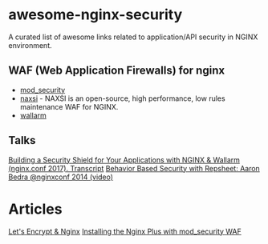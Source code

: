 # awesome-nginx-security

A curated list of awesome links related to application/API security in NGINX environment.

## WAF (Web Application Firewalls) for nginx

- [mod_security](https://github.com/SpiderLabs/ModSecurity-nginx)
- [naxsi](https://github.com/nbs-system/naxsi) - NAXSI is an open-source, high performance, low rules maintenance WAF for NGINX.
- [wallarm](https://wallarm.com)

## Talks

[Building a Security Shield for Your Applications with NGINX & Wallarm (nginx.conf 2017). Transcript](https://www.nginx.com/blog/build-application-security-shield-with-nginx-wallarm)
[Behavior Based Security with Repsheet: Aaron Bedra @nginxconf 2014 (video)](https://www.youtube.com/watch?v=9AyaVxzqYoA)

# Articles

[Let's Encrypt & Nginx](https://letsecure.me/secure-web-deployment-with-lets-encrypt-and-nginx/)
[Installing the Nginx Plus with mod_security WAF](https://www.nginx.com/resources/admin-guide/nginx-plus-modsecurity-waf-installation-logging/)

